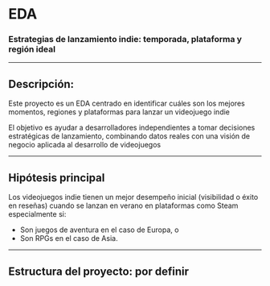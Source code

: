 # EDA
### Estrategias de lanzamiento indie: temporada, plataforma y región ideal

---

## Descripción:

Este proyecto es un EDA centrado en identificar cuáles son los mejores momentos, regiones y plataformas para lanzar un videojuego indie  

El objetivo es ayudar a desarrolladores independientes a tomar decisiones estratégicas de lanzamiento, combinando datos reales con una visión de negocio aplicada al desarrollo de videojuegos

---

## Hipótesis principal

Los videojuegos indie tienen un mejor desempeño inicial (visibilidad o éxito en reseñas) cuando se lanzan en verano en plataformas como Steam especialmente si:

- Son juegos de aventura en el caso de Europa, o  
- Son RPGs en el caso de Asia.

---

## Estructura del proyecto: por definir